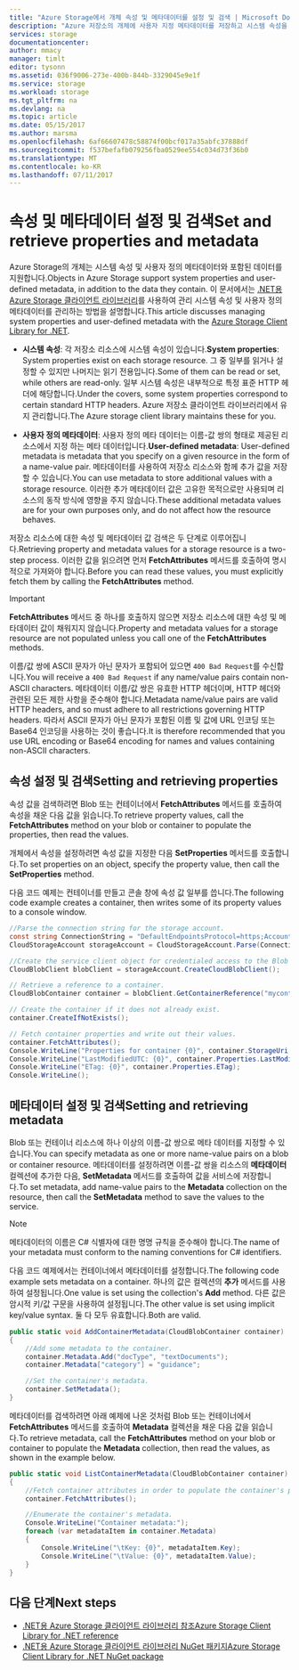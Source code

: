 ```yaml
---
title: "Azure Storage에서 개체 속성 및 메타데이터를 설정 및 검색 | Microsoft Docs"
description: "Azure 저장소의 개체에 사용자 지정 메타데이터를 저장하고 시스템 속성을 설정 및 검색합니다."
services: storage
documentationcenter: 
author: mmacy
manager: timlt
editor: tysonn
ms.assetid: 036f9006-273e-400b-844b-3329045e9e1f
ms.service: storage
ms.workload: storage
ms.tgt_pltfrm: na
ms.devlang: na
ms.topic: article
ms.date: 05/15/2017
ms.author: marsma
ms.openlocfilehash: 6af66607478c58874f00bcf017a35abfc37888df
ms.sourcegitcommit: f537befafb079256fba0529ee554c034d73f36b0
ms.translationtype: MT
ms.contentlocale: ko-KR
ms.lasthandoff: 07/11/2017
---
```

# <a name="set-and-retrieve-properties-and-metadata"></a><span data-ttu-id="5bb3e-103">속성 및 메타데이터 설정 및 검색</span><span class="sxs-lookup"><span data-stu-id="5bb3e-103">Set and retrieve properties and metadata</span></span>

<span data-ttu-id="5bb3e-104">Azure Storage의 개체는 시스템 속성 및 사용자 정의 메타데이터와 포함된 데이터를 지원합니다.</span><span class="sxs-lookup"><span data-stu-id="5bb3e-104">Objects in Azure Storage support system properties and user-defined metadata, in addition to the data they contain.</span></span> <span data-ttu-id="5bb3e-105">이 문서에서는 [.NET용 Azure Storage 클라이언트 라이브러리](https://www.nuget.org/packages/WindowsAzure.Storage/)를 사용하여 관리 시스템 속성 및 사용자 정의 메타데이터를 관리하는 방법을 설명합니다.</span><span class="sxs-lookup"><span data-stu-id="5bb3e-105">This article discusses managing system properties and user-defined metadata with the [Azure Storage Client Library for .NET](https://www.nuget.org/packages/WindowsAzure.Storage/).</span></span>

* <span data-ttu-id="5bb3e-106">**시스템 속성**: 각 저장소 리소스에 시스템 속성이 있습니다.</span><span class="sxs-lookup"><span data-stu-id="5bb3e-106">**System properties**: System properties exist on each storage resource.</span></span> <span data-ttu-id="5bb3e-107">그 중 일부를 읽거나 설정할 수 있지만 나머지는 읽기 전용입니다.</span><span class="sxs-lookup"><span data-stu-id="5bb3e-107">Some of them can be read or set, while others are read-only.</span></span> <span data-ttu-id="5bb3e-108">일부 시스템 속성은 내부적으로 특정 표준 HTTP 헤더에 해당합니다.</span><span class="sxs-lookup"><span data-stu-id="5bb3e-108">Under the covers, some system properties correspond to certain standard HTTP headers.</span></span> <span data-ttu-id="5bb3e-109">Azure 저장소 클라이언트 라이브러리에서 유지 관리합니다.</span><span class="sxs-lookup"><span data-stu-id="5bb3e-109">The Azure storage client library maintains these for you.</span></span>

* <span data-ttu-id="5bb3e-110">**사용자 정의 메타데이터**: 사용자 정의 메타 데이터는 이름-값 쌍의 형태로 제공된 리소스에서 지정 하는 메타 데이터입니다.</span><span class="sxs-lookup"><span data-stu-id="5bb3e-110">**User-defined metadata**: User-defined metadata is metadata that you specify on a given resource in the form of a name-value pair.</span></span> <span data-ttu-id="5bb3e-111">메타데이터를 사용하여 저장소 리소스와 함께 추가 값을 저장할 수 있습니다.</span><span class="sxs-lookup"><span data-stu-id="5bb3e-111">You can use metadata to store additional values with a storage resource.</span></span> <span data-ttu-id="5bb3e-112">이러한 추가 메타데이터 값은 고유한 목적으로만 사용되며 리소스의 동작 방식에 영향을 주지 않습니다.</span><span class="sxs-lookup"><span data-stu-id="5bb3e-112">These additional metadata values are for your own purposes only, and do not affect how the resource behaves.</span></span>

<span data-ttu-id="5bb3e-113">저장소 리소스에 대한 속성 및 메타데이터 값 검색은 두 단계로 이루어집니다.</span><span class="sxs-lookup"><span data-stu-id="5bb3e-113">Retrieving property and metadata values for a storage resource is a two-step process.</span></span> <span data-ttu-id="5bb3e-114">이러한 값을 읽으려면 먼저 **FetchAttributes** 메서드를 호출하여 명시적으로 가져와야 합니다.</span><span class="sxs-lookup"><span data-stu-id="5bb3e-114">Before you can read these values, you must explicitly fetch them by calling the **FetchAttributes** method.</span></span>

> [!IMPORTANT]
> <span data-ttu-id="5bb3e-115">**FetchAttributes** 메서드 중 하나를 호출하지 않으면 저장소 리소스에 대한 속성 및 메타데이터 값이 채워지지 않습니다.</span><span class="sxs-lookup"><span data-stu-id="5bb3e-115">Property and metadata values for a storage resource are not populated unless you call one of the **FetchAttributes** methods.</span></span>
>
> <span data-ttu-id="5bb3e-116">이름/값 쌍에 ASCII 문자가 아닌 문자가 포함되어 있으면 `400 Bad Request`를 수신합니다.</span><span class="sxs-lookup"><span data-stu-id="5bb3e-116">You will receive a `400 Bad Request` if any name/value pairs contain non-ASCII characters.</span></span> <span data-ttu-id="5bb3e-117">메타데이터 이름/값 쌍은 유효한 HTTP 헤더이며, HTTP 헤더와 관련된 모든 제한 사항을 준수해야 합니다.</span><span class="sxs-lookup"><span data-stu-id="5bb3e-117">Metadata name/value pairs are valid HTTP headers, and so must adhere to all restrictions governing HTTP headers.</span></span> <span data-ttu-id="5bb3e-118">따라서 ASCII 문자가 아닌 문자가 포함된 이름 및 값에 URL 인코딩 또는 Base64 인코딩을 사용하는 것이 좋습니다.</span><span class="sxs-lookup"><span data-stu-id="5bb3e-118">It is therefore recommended that you use URL encoding or Base64 encoding for names and values containing non-ASCII characters.</span></span>
>

## <a name="setting-and-retrieving-properties"></a><span data-ttu-id="5bb3e-119">속성 설정 및 검색</span><span class="sxs-lookup"><span data-stu-id="5bb3e-119">Setting and retrieving properties</span></span>
<span data-ttu-id="5bb3e-120">속성 값을 검색하려면 Blob 또는 컨테이너에서 **FetchAttributes** 메서드를 호출하여 속성을 채운 다음 값을 읽습니다.</span><span class="sxs-lookup"><span data-stu-id="5bb3e-120">To retrieve property values, call the **FetchAttributes** method on your blob or container to populate the properties, then read the values.</span></span>

<span data-ttu-id="5bb3e-121">개체에서 속성을 설정하려면 속성 값을 지정한 다음 **SetProperties** 메서드를 호출합니다.</span><span class="sxs-lookup"><span data-stu-id="5bb3e-121">To set properties on an object, specify the property value, then call the **SetProperties** method.</span></span>

<span data-ttu-id="5bb3e-122">다음 코드 예제는 컨테이너를 만들고 콘솔 창에 속성 값 일부를 씁니다.</span><span class="sxs-lookup"><span data-stu-id="5bb3e-122">The following code example creates a container, then writes some of its property values to a console window.</span></span>

```csharp
//Parse the connection string for the storage account.
const string ConnectionString = "DefaultEndpointsProtocol=https;AccountName=account-name;AccountKey=account-key";
CloudStorageAccount storageAccount = CloudStorageAccount.Parse(ConnectionString);

//Create the service client object for credentialed access to the Blob service.
CloudBlobClient blobClient = storageAccount.CreateCloudBlobClient();

// Retrieve a reference to a container.
CloudBlobContainer container = blobClient.GetContainerReference("mycontainer");

// Create the container if it does not already exist.
container.CreateIfNotExists();

// Fetch container properties and write out their values.
container.FetchAttributes();
Console.WriteLine("Properties for container {0}", container.StorageUri.PrimaryUri.ToString());
Console.WriteLine("LastModifiedUTC: {0}", container.Properties.LastModified.ToString());
Console.WriteLine("ETag: {0}", container.Properties.ETag);
Console.WriteLine();
```

## <a name="setting-and-retrieving-metadata"></a><span data-ttu-id="5bb3e-123">메타데이터 설정 및 검색</span><span class="sxs-lookup"><span data-stu-id="5bb3e-123">Setting and retrieving metadata</span></span>
<span data-ttu-id="5bb3e-124">Blob 또는 컨테이너 리소스에 하나 이상의 이름-값 쌍으로 메타 데이터를 지정할 수 있습니다.</span><span class="sxs-lookup"><span data-stu-id="5bb3e-124">You can specify metadata as one or more name-value pairs on a blob or container resource.</span></span> <span data-ttu-id="5bb3e-125">메타데이터를 설정하려면 이름-값 쌍을 리소스의 **메타데이터** 컬렉션에 추가한 다음, **SetMetadata** 메서드를 호출하여 값을 서비스에 저장합니다.</span><span class="sxs-lookup"><span data-stu-id="5bb3e-125">To set metadata, add name-value pairs to the **Metadata** collection on the resource, then call the **SetMetadata** method to save the values to the service.</span></span>

> [!NOTE]
> <span data-ttu-id="5bb3e-126">메타데이터의 이름은 C# 식별자에 대한 명명 규칙을 준수해야 합니다.</span><span class="sxs-lookup"><span data-stu-id="5bb3e-126">The name of your metadata must conform to the naming conventions for C# identifiers.</span></span>
>
>

<span data-ttu-id="5bb3e-127">다음 코드 예제에서는 컨테이너에서 메타데이터를 설정합니다.</span><span class="sxs-lookup"><span data-stu-id="5bb3e-127">The following code example sets metadata on a container.</span></span> <span data-ttu-id="5bb3e-128">하나의 값은 컬렉션의 **추가** 메서드를 사용하여 설정됩니다.</span><span class="sxs-lookup"><span data-stu-id="5bb3e-128">One value is set using the collection's **Add** method.</span></span> <span data-ttu-id="5bb3e-129">다른 값은 암시적 키/값 구문을 사용하여 설정됩니다.</span><span class="sxs-lookup"><span data-stu-id="5bb3e-129">The other value is set using implicit key/value syntax.</span></span> <span data-ttu-id="5bb3e-130">둘 다 모두 유효합니다.</span><span class="sxs-lookup"><span data-stu-id="5bb3e-130">Both are valid.</span></span>

```csharp
public static void AddContainerMetadata(CloudBlobContainer container)
{
    //Add some metadata to the container.
    container.Metadata.Add("docType", "textDocuments");
    container.Metadata["category"] = "guidance";

    //Set the container's metadata.
    container.SetMetadata();
}
```

<span data-ttu-id="5bb3e-131">메타데이터를 검색하려면 아래 예제에 나온 것처럼 Blob 또는 컨테이너에서 **FetchAttributes** 메서드를 호출하여 **Metadata** 컬렉션을 채운 다음 값을 읽습니다.</span><span class="sxs-lookup"><span data-stu-id="5bb3e-131">To retrieve metadata, call the **FetchAttributes** method on your blob or container to populate the **Metadata** collection, then read the values, as shown in the example below.</span></span>

```csharp
public static void ListContainerMetadata(CloudBlobContainer container)
{
    //Fetch container attributes in order to populate the container's properties and metadata.
    container.FetchAttributes();

    //Enumerate the container's metadata.
    Console.WriteLine("Container metadata:");
    foreach (var metadataItem in container.Metadata)
    {
        Console.WriteLine("\tKey: {0}", metadataItem.Key);
        Console.WriteLine("\tValue: {0}", metadataItem.Value);
    }
}
```

## <a name="next-steps"></a><span data-ttu-id="5bb3e-132">다음 단계</span><span class="sxs-lookup"><span data-stu-id="5bb3e-132">Next steps</span></span>
* [<span data-ttu-id="5bb3e-133">.NET용 Azure Storage 클라이언트 라이브러리 참조</span><span class="sxs-lookup"><span data-stu-id="5bb3e-133">Azure Storage Client Library for .NET reference</span></span>](/dotnet/api/?term=Microsoft.WindowsAzure.Storage)
* [<span data-ttu-id="5bb3e-134">.NET용 Azure Storage 클라이언트 라이브러리 NuGet 패키지</span><span class="sxs-lookup"><span data-stu-id="5bb3e-134">Azure Storage Client Library for .NET NuGet package</span></span>](https://www.nuget.org/packages/WindowsAzure.Storage/)
